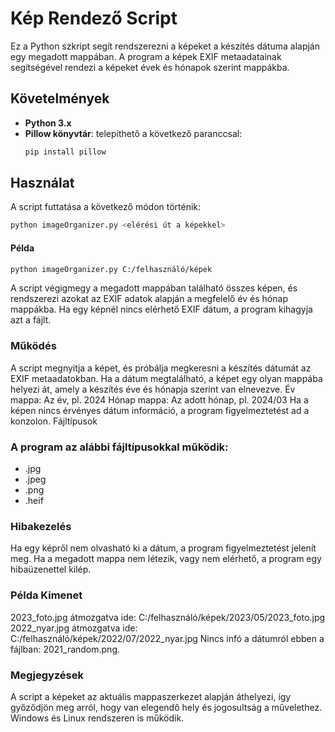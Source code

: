 # Kép Rendező Script

Ez a Python szkript segít rendszerezni a képeket a készítés dátuma alapján egy megadott mappában. A program a képek EXIF metaadatainak segítségével rendezi a képeket évek és hónapok szerint mappákba.

## Követelmények

- **Python 3.x**
- **Pillow könyvtár**: telepíthető a következő paranccsal:
  ```bash
  pip install pillow

## Használat

A script futtatása a következő módon történik:

```bash
python imageOrganizer.py <elérési út a képekkel>
```
#### Példa
```bash
python imageOrganizer.py C:/felhasználó/képek
```
A script végigmegy a megadott mappában található összes képen, és rendszerezi azokat az EXIF adatok alapján a megfelelő év és hónap mappákba. Ha egy képnél nincs elérhető EXIF dátum, a program kihagyja azt a fájlt.

### Működés

A script megnyitja a képet, és próbálja megkeresni a készítés dátumát az EXIF metaadatokban.
Ha a dátum megtalálható, a képet egy olyan mappába helyezi át, amely a készítés éve és hónapja szerint van elnevezve.
Év mappa: Az év, pl. 2024
Hónap mappa: Az adott hónap, pl. 2024/03
Ha a képen nincs érvényes dátum információ, a program figyelmeztetést ad a konzolon.
Fájltípusok

### A program az alábbi fájltípusokkal működik:

- .jpg
- .jpeg
- .png
- .heif 

### Hibakezelés

Ha egy képről nem olvasható ki a dátum, a program figyelmeztetést jelenít meg.
Ha a megadott mappa nem létezik, vagy nem elérhető, a program egy hibaüzenettel kilép.

### Példa Kimenet

2023_foto.jpg átmozgatva ide: C:/felhasználó/képek/2023/05/2023_foto.jpg
2022_nyar.jpg átmozgatva ide: C:/felhasználó/képek/2022/07/2022_nyar.jpg
Nincs infó a dátumról ebben a fájlban: 2021_random.png.

### Megjegyzések

A script a képeket az aktuális mappaszerkezet alapján áthelyezi, így győződjön meg arról, hogy van elegendő hely és jogosultság a művelethez.
Windows és Linux rendszeren is működik.